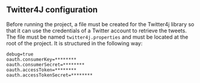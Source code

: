 ## Twitter4J configuration
Before running the project, a file must be created for the Twitter4j library so that it can use the credentials of a Twitter account to retrieve the tweets. The file must be named `twitter4j.properties` and must be located at the root of the project. It is structured in the following way:
```
debug=true
oauth.consumerKey=********
oauth.consumerSecret=********
oauth.accessToken=********
oauth.accessTokenSecret=********
```
